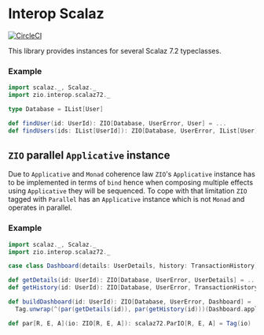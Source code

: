 # Interop Scalaz

[![CircleCI][ci-badge]][ci-url]

This library provides instances for several Scalaz 7.2 typeclasses.

### Example

```scala
import scalaz._, Scalaz._
import zio.interop.scalaz72._

type Database = IList[User]

def findUser(id: UserId): ZIO[Database, UserError, User] = ...
def findUsers(ids: IList[UserId]): ZIO[Database, UserError, IList[User]] = ids.traverse(findUser(_))
```

## `ZIO` parallel `Applicative` instance

Due to `Applicative` and `Monad` coherence law `ZIO`'s `Applicative` instance has to be implemented in terms of `bind` hence when composing multiple effects using `Applicative` they will be sequenced. To cope with that limitation `ZIO` tagged with `Parallel` has an `Applicative` instance which is not `Monad` and operates in parallel.

### Example

```scala
import scalaz._, Scalaz._
import zio.interop.scalaz72._

case class Dashboard(details: UserDetails, history: TransactionHistory)

def getDetails(id: UserId): ZIO[Database, UserError, UserDetails] = ...
def getHistory(id: UserId): ZIO[Database, UserError, TransactionHistory] = ...

def buildDashboard(id: UserId): ZIO[Database, UserError, Dashboard] =
  Tag.unwrap(^(par(getDetails(id)), par(getHistory(id)))(Dashboard.apply))

def par[R, E, A](io: ZIO[R, E, A]): scalaz72.ParIO[R, E, A] = Tag(io)
```

[ci-badge]: https://circleci.com/gh/zio/interop-scalaz/tree/master.svg?style=svg
[ci-url]: https://circleci.com/gh/zio/interop-scalaz/tree/master
